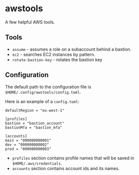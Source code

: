 # awstools
A few helpful AWS tools.

## Tools
* `assume` - assumes a role on a subaccount behind a bastion.
* `ec2` - searches EC2 instances by pattern.
* `rotate-bastion-key` - rotates the bastion key

## Configuration
The default path to the configuration file is `$HOME/.config/awstools/config.toml`.

Here is an example of a `config.toml`:
```
defaultRegion = "eu-west-1"

[profiles]
bastion = "bastion_account"
bastionMfa = "bastion_mfa"

[accounts]
main = "000000000001"
dev = "000000000002"
prod = "000000000003"
```

* `profiles` section contains profile names that will be saved in `$HOME/.aws/credentials`.
* `accounts` section contains account ids and its names.
